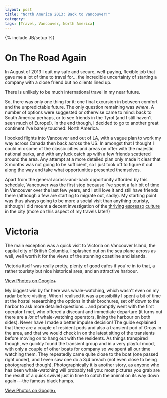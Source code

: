 ```yaml
---
layout: post
title: "North America 2013: Back to Vancouver!"
category: 
tags: [Travel, Vancouver, North America]
---
```

{% include JB/setup %}

# On The Road Again

In August of 2013 I quit my safe and secure, well-paying, flexible job
that gave me a lot of time to travel for... the incredible uncertainty
of starting a company with a close friend but no clients lined up.

There is unlikely to be much international travel in my near future.

So, there was only one thing for it: one final excursion in between
comfort and the unpredictable future.  The only question remaining was
*where*.  A number of options were suggested or otherwise came to
mind: back to South America perhaps, or to see friends in the Tyrol
(and I still haven't seen much of Europe!).  In the end though, I
decided to go to another great continent I've barely touched: North
America.

I booked flights into Vancouver and out of LA, with a vague plan to
work my way across Canada then back across the US.  In amongst that I
thought I could mix some of the classic cities and areas on offer with
the majestic national parks, and with any luck catch up with a few
friends scattered around the area.  Any attempt at a more detailed
plan only made it clear that 3 months was not going to be sufficient,
so I just took off to figure it out along the way and take what
opportunities presented themselves.

Apart from the general across-and-back opportunity afforded by this
schedule, Vancouver was the first stop because I've spent a fair bit
of time in Vancouver over the last few years, and I still love it and
still have friends there (although a few are starting to migrate out,
sadly).  My starting point was thus always going to be more a social
visit than anything touristy, although I did mount a decent
investigation of the [thriving](http://revolvercoffee.ca/)
[espresso](http://www.49thparallelroasters.com/)
[culture](http://www.bumpngrindcafe.com/) in the city (more on this
aspect of my travels later!)

# Victoria

The main exception was a quick visit to Victoria on Vancouver Island,
the capital city of British Columbia.  I splashed out on the sea plane
across as well, well worth it for the views of the stunning coastline
and islands.

Victoria itself was really pretty, plenty of good cafes if you're in
to that, a rather touristy but nice historical area, and an attractive
harbour.

<div data-album="5912593472638309217" class="gallery"><a href="https://plus.google.com/photos/110262280296887306226/albums/5912593472638309217">View Photos on Google+</a></div>

My biggest win by far here was whale-watching, which wasn't even on my
radar before visiting.  When I realised it was a possibility I spent a
bit of time at the hostel researching the options in their brochures,
set off down to the harbor to ask more detailed questions... and
promptly went with the first operator I met, who offered a discount
and immediate departure (it turns out there are a *lot* of
whale-watching operators, lining the harbour on both sides).  Never
have I made a better impulse decision!  The guide explained that there
are a couple of resident pods and also a transient pod of Orcas in the
area, and that we would check in on the latest siting of the
transients before moving on to hang out with the residents.  As things
transpired though, we quickly found the transient group and in a very
playful mood, with only a couple of other boats for company so we
spent all our time watching them.  They repeatedly came quite close to
the boat (one passed right under), and I even saw one do a 3/4 breach
(not even close to being photographed though).  Photographically it is
another story, as anyone who has been whale-watching will probably
tell you: most pictures you grab are the result of a quick swivel just
in time to catch the animal on its way down again---the famous black
humps.

<div data-album="5912528027936927889" class="gallery"><a href="https://plus.google.com/photos/110262280296887306226/albums/5912528027936927889">View Photos on Google+</a></div>
